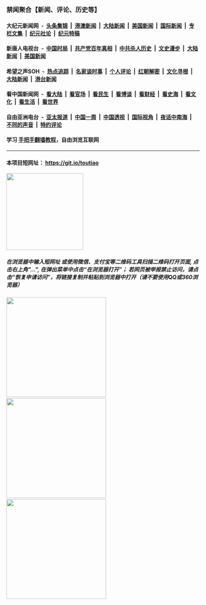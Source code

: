 ### 禁闻聚合【新闻、评论、历史等】

#### 大纪元新闻网 &nbsp;-&nbsp; [头条集锦](indexes/E头条集锦.md?t=02161244) &nbsp;|&nbsp; [港澳新闻](indexes/E港澳新闻.md?t=02161244)  &nbsp;|&nbsp; [大陆新闻](indexes/E大陆新闻.md?t=02161244) &nbsp;|&nbsp; [美国新闻](indexes/E美国新闻.md?t=02161244) &nbsp;|&nbsp; [国际新闻](indexes/E国际新闻.md?t=02161244) &nbsp;|&nbsp; [专栏文集](indexes/E专栏文集.md?t=02161244) &nbsp;|&nbsp; [纪元社论](indexes/E纪元社论.md?t=02161244) &nbsp;|&nbsp; [纪元特稿](indexes/E纪元特稿.md?t=02161244) 

#### 新唐人电视台 &nbsp;-&nbsp; [中国时局](indexes/N中国时局.md?t=02161244) &nbsp;|&nbsp; [共产党百年真相](indexes/N共产党百年真相.md?t=02161244) &nbsp;|&nbsp; [中共杀人历史](indexes/N中共杀人历史.md?t=02161244) &nbsp;|&nbsp; [文史漫步](indexes/N文史漫步.md?t=02161244) &nbsp;|&nbsp; [大陆新闻](indexes/N大陆新闻.md?t=02161244) &nbsp;|&nbsp; [美国新闻](indexes/N美国新闻.md?t=02161244)

#### 希望之声SOH &nbsp;-&nbsp; [热点追踪](indexes/H热点追踪.md?t=02161244) &nbsp;|&nbsp; [名家谈时事](indexes/H名家谈时事.md?t=02161244) &nbsp;|&nbsp; [个人评论](indexes/H个人评论.md?t=02161244)  &nbsp;|&nbsp; [红朝解密](indexes/H红朝解密.md?t=02161244) &nbsp;|&nbsp; [文化寻根](indexes/H文化寻根.md?t=02161244) &nbsp;|&nbsp; [大陆新闻](indexes/H大陆新闻.md?t=02161244) &nbsp;|&nbsp; [港台新闻](indexes/H港台新闻.md?t=02161244)

#### 看中国新闻网 &nbsp;-&nbsp; [看大陆](indexes/S看大陆.md?t=02161244) &nbsp;|&nbsp; [看官场](indexes/S看官场.md?t=02161244) &nbsp;|&nbsp; [看民生](indexes/S看民生.md?t=02161244)  &nbsp;|&nbsp; [看博谈](indexes/S看博谈.md?t=02161244) &nbsp;|&nbsp; [看财经](indexes/S看财经.md?t=02161244) &nbsp;|&nbsp; [看史海](indexes/S看史海.md?t=02161244) &nbsp;|&nbsp; [看文化](indexes/S看文化.md?t=02161244) &nbsp;|&nbsp; [看生活](indexes/S看生活.md?t=02161244) &nbsp;|&nbsp; [看世界](indexes/S看世界.md?t=02161244)

#### 自由亚洲电台 &nbsp;-&nbsp; [亚太报道](indexes/R亚太报道.md?t=02161244) &nbsp;|&nbsp; [中国一周](indexes/R中国一周.md?t=02161244) &nbsp;|&nbsp; [中国透视](indexes/R中国透视.md?t=02161244)  &nbsp;|&nbsp; [国际视角](indexes/R国际视角.md?t=02161244) &nbsp;|&nbsp; [夜话中南海](indexes/R夜话中南海.md?t=02161244) &nbsp;|&nbsp; [不同的声音](indexes/R不同的声音.md?t=02161244) &nbsp;|&nbsp; [特约评论](indexes/R特约评论.md?t=02161244)

#### 学习 [手把手翻墙教程](https://github.com/gfw-breaker/guides/wiki)，自由浏览互联网

----

#### 本项目短网址： https://git.io/toutiao
<img src="https://raw.githubusercontent.com/gfw-breaker/banned-news/master/scripts/img/qr.png" width="200px"/>  

##### 在浏览器中输入短网址 或使用微信、支付宝等二维码工具扫描二维码打开页面, 点击右上角"...", 在弹出菜单中点击“在浏览器打开”； 若网页被举报禁止访问，请点击“恢复申请访问”，将链接复制并粘贴到浏览器中打开（请不要使用QQ或360浏览器）

<img src="https://raw.githubusercontent.com/gfw-breaker/banned-news/master/scripts/img/1.png" width="260px"/> &nbsp; <img src="https://raw.githubusercontent.com/gfw-breaker/banned-news/master/scripts/img/2.png" width="260px"/> &nbsp; <img src="https://raw.githubusercontent.com/gfw-breaker/banned-news/master/scripts/img/3.png" width="260px"/>
